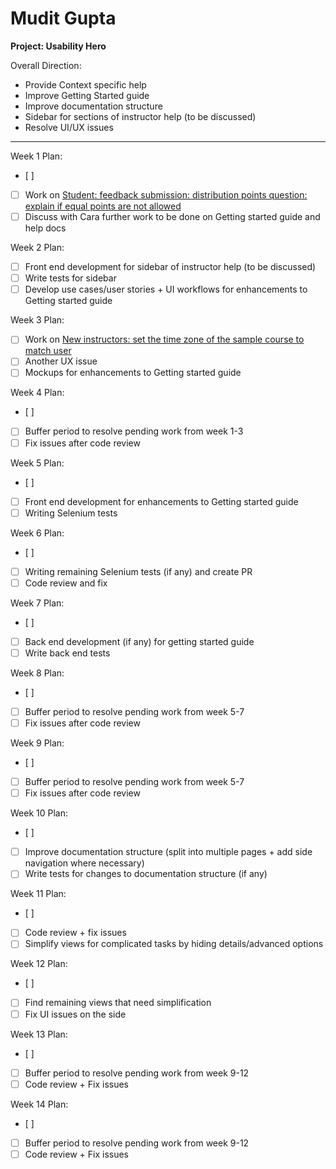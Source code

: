 # Mudit Gupta

**Project: Usability Hero**

Overall Direction:
- Provide Context specific help
- Improve Getting Started guide
- Improve documentation structure
- Sidebar for sections of instructor help (to be discussed)
- Resolve UI/UX issues

---

Week 1 Plan:
- [ ] 
- [ ] Work on [Student: feedback submission: distribution points question: explain if equal points are not allowed](https://github.com/TEAMMATES/teammates/issues/8817)
- [ ] Discuss with Cara further work to be done on Getting started guide and help docs

Week 2 Plan:
- [ ] Front end development for sidebar of instructor help (to be discussed)
- [ ] Write tests for sidebar
- [ ] Develop use cases/user stories + UI workflows for enhancements to Getting started guide

Week 3 Plan:
- [ ] Work on [New instructors: set the time zone of the sample course to match user](https://github.com/TEAMMATES/teammates/issues/8787)
- [ ] Another UX issue
- [ ] Mockups for enhancements to Getting started guide

Week 4 Plan:
- [ ] 
- [ ] Buffer period to resolve pending work from week 1-3
- [ ] Fix issues after code review

Week 5 Plan:
- [ ] 
- [ ] Front end development for enhancements to Getting started guide
- [ ] Writing Selenium tests

Week 6 Plan:
- [ ] 
- [ ] Writing remaining Selenium tests (if any) and create PR
- [ ] Code review and fix

Week 7 Plan:
- [ ] 
- [ ] Back end development (if any) for getting started guide
- [ ] Write back end tests 

Week 8 Plan:
- [ ] 
- [ ] Buffer period to resolve pending work from week 5-7
- [ ] Fix issues after code review

Week 9 Plan:
- [ ] 
- [ ] Buffer period to resolve pending work from week 5-7
- [ ] Fix issues after code review

Week 10 Plan:
- [ ] 
- [ ] Improve documentation structure (split into multiple pages + add side navigation where necessary)
- [ ] Write tests for changes to documentation structure (if any)

Week 11 Plan:
- [ ]
- [ ] Code review + fix issues
- [ ] Simplify views for complicated tasks by hiding details/advanced options

Week 12 Plan:
- [ ]
- [ ] Find remaining views that need simplification
- [ ] Fix UI issues on the side

Week 13 Plan:
- [ ] 
- [ ] Buffer period to resolve pending work from week 9-12
- [ ] Code review + Fix issues

Week 14 Plan:
- [ ] 
- [ ] Buffer period to resolve pending work from week 9-12
- [ ] Code review + Fix issues
